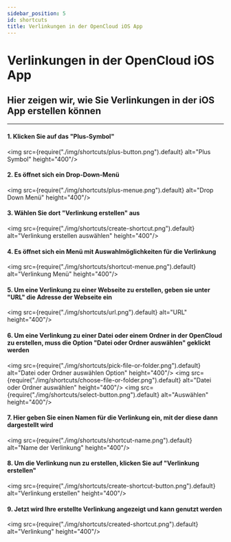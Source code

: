 ```yaml
---
sidebar_position: 5
id: shortcuts
title: Verlinkungen in der OpenCloud iOS App
---
```


# Verlinkungen in der OpenCloud iOS App

## Hier zeigen wir, wie Sie Verlinkungen in der iOS App erstellen können

---

#### 1. Klicken Sie auf das "Plus-Symbol"

<img src={require("./img/shortcuts/plus-button.png").default} alt="Plus Symbol" height="400"/>
<br/>

#### 2. Es öffnet sich ein Drop-Down-Menü

<img src={require("./img/shortcuts/plus-menue.png").default} alt="Drop Down Menü" height="400"/>
<br/>

#### 3. Wählen Sie dort "Verlinkung erstellen" aus

<img src={require("./img/shortcuts/create-shortcut.png").default} alt="Verlinkung erstellen auswählen" height="400"/>
<br/>

#### 4. Es öffnet sich ein Menü mit Auswahlmöglichkeiten für die Verlinkung

<img src={require("./img/shortcuts/shortcut-menue.png").default} alt="Verlinkung Menü" height="400"/>
<br/>

#### 5. Um eine Verlinkung zu einer Webseite zu erstellen, geben sie unter "URL" die Adresse der Webseite ein

<img src={require("./img/shortcuts/url.png").default} alt="URL" height="400"/>
<br/>

#### 6. Um eine Verlinkung zu einer Datei oder einem Ordner in der OpenCloud zu erstellen, muss die Option "Datei oder Ordner auswählen" geklickt werden

<img src={require("./img/shortcuts/pick-file-or-folder.png").default} alt="Datei oder Ordner auswählen Option" height="400"/>
<img src={require("./img/shortcuts/choose-file-or-folder.png").default} alt="Datei oder Ordner auswählen" height="400"/>
<img src={require("./img/shortcuts/select-button.png").default} alt="Auswählen" height="400"/>
<br/>

#### 7. Hier geben Sie einen Namen für die Verlinkung ein, mit der diese dann dargestellt wird

<img src={require("./img/shortcuts/shortcut-name.png").default} alt="Name der Verlinkung" height="400"/>
<br/>

#### 8. Um die Verlinkung nun zu erstellen, klicken Sie auf "Verlinkung erstellen"

<img src={require("./img/shortcuts/create-shortcut-button.png").default} alt="Verlinkung erstellen" height="400"/>
<br/>

#### 9. Jetzt wird Ihre erstellte Verlinkung angezeigt und kann genutzt werden

<img src={require("./img/shortcuts/created-shortcut.png").default} alt="Verlinkung" height="400"/>
<br/>
